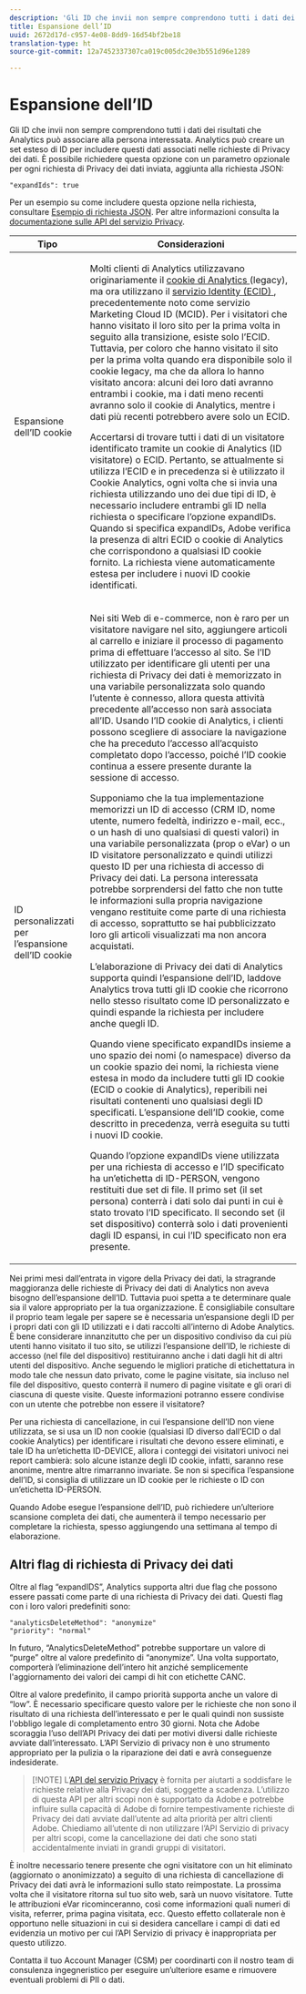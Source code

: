 ```yaml
---
description: 'Gli ID che invii non sempre comprendono tutti i dati dei risultati che Analytics può associare alla persona interessata. Analytics può creare un set esteso di ID per includere questi dati associati nelle richieste di Privacy dei dati. È possibile richiedere questa opzione con un parametro opzionale per ogni richiesta di Privacy dei dati inviata, aggiunta alla richiesta JSON '
title: Espansione dell’ID
uuid: 2672d17d-c957-4e08-8dd9-16d54bf2be18
translation-type: ht
source-git-commit: 12a7452337307ca019c005dc20e3b551d96e1289

---
```



# Espansione dell’ID

Gli ID che invii non sempre comprendono tutti i dati dei risultati che Analytics può associare alla persona interessata. Analytics può creare un set esteso di ID per includere questi dati associati nelle richieste di Privacy dei dati. È possibile richiedere questa opzione con un parametro opzionale per ogni richiesta di Privacy dei dati inviata, aggiunta alla richiesta JSON:

```
"expandIds": true
```

Per un esempio su come includere questa opzione nella richiesta, consultare [Esempio di richiesta JSON](/help/admin/c-data-governance/gdpr-submit-access-delete.md#sample-json-request). Per altre informazioni consulta la [documentazione sulle API del servizio Privacy](https://www.adobe.io/apis/experienceplatform/gdpr.html).

<table id="table_A10CA8DC8C1643CF84A4DF30A6740D51"> 
 <thead> 
  <tr> 
   <th colname="col1" class="entry"> Tipo </th> 
   <th colname="col2" class="entry"> Considerazioni </th> 
  </tr> 
 </thead>
 <tbody> 
  <tr> 
   <td colname="col1"> <p>Espansione dell’ID cookie </p> </td> 
   <td colname="col2"> <p>Molti clienti di Analytics utilizzavano originariamente il <a href="https://marketing.adobe.com/resources/help/it_IT/whitepapers/cookies/cookies_analytics.html"> cookie di Analytics </a>(legacy), ma ora utilizzano il <a href="https://marketing.adobe.com/resources/help/it_IT/mcvid/"> servizio Identity (ECID) </a>, precedentemente noto come servizio Marketing Cloud ID (MCID). Per i visitatori che hanno visitato il loro sito per la prima volta in seguito alla transizione, esiste solo l’ECID. Tuttavia, per coloro che hanno visitato il sito per la prima volta quando era disponibile solo il cookie legacy, ma che da allora lo hanno visitato ancora: alcuni dei loro dati avranno entrambi i cookie, ma i dati meno recenti avranno solo il cookie di Analytics, mentre i dati più recenti potrebbero avere solo un ECID. </p> <p>Accertarsi di trovare tutti i dati di un visitatore identificato tramite un cookie di Analytics (ID visitatore) o ECID. Pertanto, se attualmente si utilizza l’ECID e in precedenza si è utilizzato il Cookie Analytics, ogni volta che si invia una richiesta utilizzando uno dei due tipi di ID, è necessario includere entrambi gli ID nella richiesta o specificare l’opzione expandIDs. Quando si specifica expandIDs, Adobe verifica la presenza di altri ECID o cookie di Analytics che corrispondono a qualsiasi ID cookie fornito. La richiesta viene automaticamente estesa per includere i nuovi ID cookie identificati. </p> </td> 
  </tr> 
  <tr> 
   <td colname="col1"> <p>ID personalizzati per l’espansione dell’ID cookie </p> </td> 
   <td colname="col2"> <p>Nei siti Web di e-commerce, non è raro per un visitatore navigare nel sito, aggiungere articoli al carrello e iniziare il processo di pagamento prima di effettuare l’accesso al sito. Se l’ID utilizzato per identificare gli utenti per una richiesta di Privacy dei dati è memorizzato in una variabile personalizzata solo quando l’utente è connesso, allora questa attività precedente all’accesso non sarà associata all’ID. Usando l’ID cookie di Analytics, i clienti possono scegliere di associare la navigazione che ha preceduto l’accesso all’acquisto completato dopo l’accesso, poiché l’ID cookie continua a essere presente durante la sessione di accesso. </p> <p>Supponiamo che la tua implementazione memorizzi un ID di accesso (CRM ID, nome utente, numero fedeltà, indirizzo e-mail, ecc., o un hash di uno qualsiasi di questi valori) in una variabile personalizzata (prop o eVar) o un ID visitatore personalizzato e quindi utilizzi questo ID per una richiesta di accesso di Privacy dei dati. La persona interessata potrebbe sorprendersi del fatto che non tutte le informazioni sulla propria navigazione vengano restituite come parte di una richiesta di accesso, soprattutto se hai pubblicizzato loro gli articoli visualizzati ma non ancora acquistati. </p> <p>L’elaborazione di Privacy dei dati di Analytics supporta quindi l’espansione dell’ID, laddove Analytics trova tutti gli ID cookie che ricorrono nello stesso risultato come ID personalizzato e quindi espande la richiesta per includere anche quegli ID. </p> <p>Quando viene specificato expandIDs insieme a uno spazio dei nomi (o namespace) diverso da un cookie spazio dei nomi, la richiesta viene estesa in modo da includere tutti gli ID cookie (ECID o cookie di Analytics), reperibili nei risultati contenenti uno qualsiasi degli ID specificati. L’espansione dell’ID cookie, come descritto in precedenza, verrà eseguita su tutti i nuovi ID cookie. </p> <p>Quando l’opzione expandIDs viene utilizzata per una richiesta di accesso e l’ID specificato ha un’etichetta di ID-PERSON, vengono restituiti due set di file. Il primo set (il set persona) conterrà i dati solo dai punti in cui è stato trovato l’ID specificato. Il secondo set (il set dispositivo) conterrà solo i dati provenienti dagli ID espansi, in cui l’ID specificato non era presente. </p> </td> 
  </tr> 
 </tbody> 
</table>

Nei primi mesi dall’entrata in vigore della Privacy dei dati, la stragrande maggioranza delle richieste di Privacy dei dati di Analytics non aveva bisogno dell’espansione dell’ID. Tuttavia puoi spetta a te determinare quale sia il valore appropriato per la tua organizzazione. È consigliabile consultare il proprio team legale per sapere se è necessaria un’espansione degli ID per i propri dati con gli ID utilizzati e i dati raccolti all’interno di Adobe Analytics. È bene considerare innanzitutto che per un dispositivo condiviso da cui più utenti hanno visitato il tuo sito, se utilizzi l’espansione dell’ID, le richieste di accesso (nel file del dispositivo) restituiranno anche i dati dagli hit di altri utenti del dispositivo. Anche seguendo le migliori pratiche di etichettatura in modo tale che nessun dato privato, come le pagine visitate, sia incluso nel file del dispositivo, questo conterrà il numero di pagine visitate e gli orari di ciascuna di queste visite. Queste informazioni potranno essere condivise con un utente che potrebbe non essere il visitatore?

Per una richiesta di cancellazione, in cui l’espansione dell’ID non viene utilizzata, se si usa un ID non cookie (qualsiasi ID diverso dall’ECID o dal cookie Analytics) per identificare i risultati che devono essere eliminati, e tale ID ha un’etichetta ID-DEVICE, allora i conteggi dei visitatori univoci nei report cambierà: solo alcune istanze degli ID cookie, infatti, saranno rese anonime, mentre altre rimarranno invariate. Se non si specifica l’espansione dell’ID, si consiglia di utilizzare un ID cookie per le richieste o ID con un’etichetta ID-PERSON.

Quando Adobe esegue l’espansione dell’ID, può richiedere un’ulteriore scansione completa dei dati, che aumenterà il tempo necessario per completare la richiesta, spesso aggiungendo una settimana al tempo di elaborazione.

## Altri flag di richiesta di Privacy dei dati

Oltre al flag “expandIDS”, Analytics supporta altri due flag che possono essere passati come parte di una richiesta di Privacy dei dati. Questi flag con i loro valori predefiniti sono:

```
"analyticsDeleteMethod": "anonymize"
"priority": "normal"
```

In futuro, “AnalyticsDeleteMethod” potrebbe supportare un valore di “purge” oltre al valore predefinito di “anonymize”. Una volta supportato, comporterà l’eliminazione dell’intero hit anziché semplicemente l&#39;aggiornamento dei valori dei campi di hit con etichette CANC.

Oltre al valore predefinito, il campo priorità supporta anche un valore di “low”. È necessario specificare questo valore per le richieste che non sono il risultato di una richiesta dell’interessato e per le quali quindi non sussiste l&#39;obbligo legale di completamento entro 30 giorni. Nota che Adobe scoraggia l’uso dell’API Privacy dei dati per motivi diversi dalle richieste avviate dall’interessato. L’API Servizio di privacy non è uno strumento appropriato per la pulizia o la riparazione dei dati e avrà conseguenze indesiderate.

> [!NOTE] L’[API del servizio Privacy](https://www.adobe.io/apis/experienceplatform/gdpr.html) è fornita per aiutarti a soddisfare le richieste relative alla Privacy dei dati, soggette a scadenza. L’utilizzo di questa API per altri scopi non è supportato da Adobe e potrebbe influire sulla capacità di Adobe di fornire tempestivamente richieste di Privacy dei dati avviate dall’utente ad alta priorità per altri clienti Adobe. Chiediamo all’utente di non utilizzare l’API Servizio di privacy per altri scopi, come la cancellazione dei dati che sono stati accidentalmente inviati in grandi gruppi di visitatori.

È inoltre necessario tenere presente che ogni visitatore con un hit eliminato (aggiornato o anonimizzato) a seguito di una richiesta di cancellazione di Privacy dei dati avrà le informazioni sullo stato reimpostate. La prossima volta che il visitatore ritorna sul tuo sito web, sarà un nuovo visitatore. Tutte le attribuzioni eVar ricominceranno, così come informazioni quali numeri di visita, referrer, prima pagina visitata, ecc. Questo effetto collaterale non è opportuno nelle situazioni in cui si desidera cancellare i campi di dati ed evidenzia un motivo per cui l’API Servizio di privacy è inappropriata per questo utilizzo.

Contatta il tuo Account Manager (CSM) per coordinarti con il nostro team di consulenza ingegneristico per eseguire un’ulteriore esame e rimuovere eventuali problemi di PII o dati.

